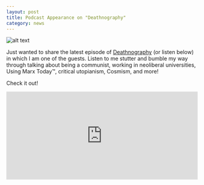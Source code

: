 ```yaml
---
layout: post
title: Podcast Appearance on "Deathnography"
category: news
---
```


![alt text](https://trgenovese.github.io/blog/images/deathnography.jpeg "Deathnography")

Just wanted to share the latest episode of [Deathnography](https://open.spotify.com/episode/7dCBFUlDbKbriLqloXMBSD?si=FDquqYyeSBy7XZBGU-UE_w) (or listen below) in which I am one of the guests. Listen to me stutter and bumble my way through talking about being a communist, working in neoliberal universities, Using Marx Today™, critical utopianism, Cosmism, and more! 

Check it out!

<iframe src="https://open.spotify.com/embed-podcast/episode/7dCBFUlDbKbriLqloXMBSD" width="100%" height="232" frameborder="0" allowtransparency="true" allow="encrypted-media"></iframe>
